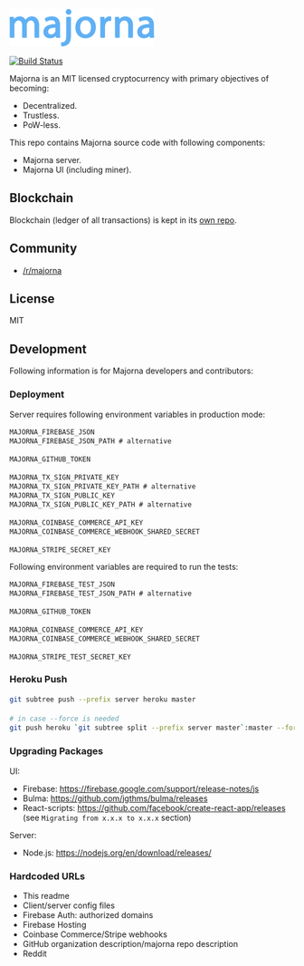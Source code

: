 <a href="https://getmajorna.com"><img src="/src/res/majorna.png" width="256"></a>

[![Build Status](https://travis-ci.org/majorna/majorna.svg?branch=master)](https://travis-ci.org/majorna/majorna)

Majorna is an MIT licensed cryptocurrency with primary objectives of becoming:
* Decentralized.
* Trustless.
* PoW-less.

This repo contains Majorna source code with following components:
* Majorna server.
* Majorna UI (including miner).

## Blockchain
Blockchain (ledger of all transactions) is kept in its [own repo](https://github.com/majorna/blockchain).

## Community
* [/r/majorna](https://www.reddit.com/r/majorna/)

## License
MIT

## Development
Following information is for Majorna developers and contributors:

### Deployment
Server requires following environment variables in production mode:

```
MAJORNA_FIREBASE_JSON
MAJORNA_FIREBASE_JSON_PATH # alternative

MAJORNA_GITHUB_TOKEN

MAJORNA_TX_SIGN_PRIVATE_KEY
MAJORNA_TX_SIGN_PRIVATE_KEY_PATH # alternative
MAJORNA_TX_SIGN_PUBLIC_KEY
MAJORNA_TX_SIGN_PUBLIC_KEY_PATH # alternative

MAJORNA_COINBASE_COMMERCE_API_KEY
MAJORNA_COINBASE_COMMERCE_WEBHOOK_SHARED_SECRET

MAJORNA_STRIPE_SECRET_KEY
```

Following environment variables are required to run the tests:

```
MAJORNA_FIREBASE_TEST_JSON
MAJORNA_FIREBASE_TEST_JSON_PATH # alternative

MAJORNA_GITHUB_TOKEN

MAJORNA_COINBASE_COMMERCE_API_KEY
MAJORNA_COINBASE_COMMERCE_WEBHOOK_SHARED_SECRET

MAJORNA_STRIPE_TEST_SECRET_KEY
```

### Heroku Push
```bash
git subtree push --prefix server heroku master

# in case --force is needed
git push heroku `git subtree split --prefix server master`:master --force
```

### Upgrading Packages
UI:

* Firebase: https://firebase.google.com/support/release-notes/js
* Bulma: https://github.com/jgthms/bulma/releases
* React-scripts: https://github.com/facebook/create-react-app/releases (see `Migrating from x.x.x to x.x.x` section)

Server:
* Node.js: https://nodejs.org/en/download/releases/

### Hardcoded URLs
* This readme
* Client/server config files
* Firebase Auth: authorized domains
* Firebase Hosting
* Coinbase Commerce/Stripe webhooks
* GitHub organization description/majorna repo description
* Reddit
